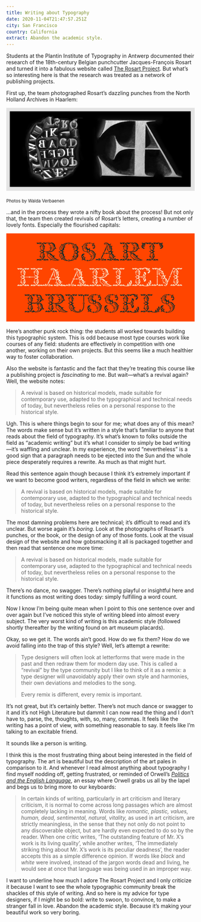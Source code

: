 ```yaml
---
title: Writing about Typography
date: 2020-11-04T21:47:57.251Z
city: San Francisco
country: California
extract: Abandon the academic style.
---
```

Students at the Plantin Institute of Typography in Antwerp documented their research of the 18th-century Belgian punchcutter Jacques-François Rosart and turned it into a fabulous website called [The Rosart Project](https://www.rosart.nl//). But what’s so interesting here is that the research was treated as a network of publishing projects. 

First up, the team photographed Rosart’s dazzling punches from the North Holland Archives in Haarlem:

![A photograph by Walda Verbaenen of Rosart’s punches](/uploads/rosart-punches.png)

<small>Photos by Walda Verbaenen</small>

...and in the process they wrote a nifty book about the process! But not only that, the team then created revivals of Rosart’s letters, creating a number of lovely fonts. Especially the flourished capitals:

![An example of the flourished capitals](/uploads/decorative.jpg)

Here’s another punk rock thing: the students all worked towards building this typographic system. This is odd because most type courses work like courses of any field: students are effectively in competition with one another, working on their own projects. But this seems like a much healthier way to foster collaboration.

Also the website is fantastic and the fact that they’re treating this course like a publishing project is _fascinating_ to me.  But wait—what’s a revival again? Well, the website notes:

> A revival is based on historical models, made suitable for contemporary use, adapted to the typographical and technical needs of today, but nevertheless relies on a personal response to the historical style.

Ugh. This is where things begin to sour for me; what does any of this mean? The words make sense but it’s written in a style that’s familiar to anyone that reads about the field of typography. It’s what’s known to folks outside the field as “academic writing” but it’s what I consider to simply be bad writing—it’s waffling and unclear. In my experience, the word “nevertheless” is a good sign that a paragraph needs to be ejected into the Sun and the whole piece desperately requires a rewrite. As much as that might hurt.

Read this sentence again though because I think it’s extremely important if we want to become good writers, regardless of the field in which we write: 
 
> A revival is based on historical models, made suitable for contemporary use, adapted to the typographical and technical needs of today, but nevertheless relies on a personal response to the historical style.

The most damning problems here are technical; it’s difficult to read and it’s unclear. But worse again it’s _boring_. Look at the photographs of Rosart’s punches, or the book, or the design of any of those fonts. Look at the visual design of the website and how gobsmacking it all is packaged together and then read that sentence one more time:

> A revival is based on historical models, made suitable for contemporary use, adapted to the typographical and technical needs of today, but nevertheless relies on a personal response to the historical style.

There’s no dance, no swagger. There’s nothing playful or insightful here and it functions as most writing does today: simply fulfilling a word count.

Now I know I’m being quite mean when I point to this one sentence over and over again but I’ve noticed this style of writing bleed into almost every subject. The very worst kind of writing is this academic style (followed shortly thereafter by the writing found on art museum placards). 

Okay, so we get it. The words ain’t good. How do we fix them? How do we avoid falling into the trap of this style? Well, let’s attempt a rewrite: 

> Type designers will often look at letterforms that were made in the past and then redraw them for modern day use. This is called a “revival” by the type community but I like to think of it as a remix: a type designer will unavoidably apply their own style and harmonies, their own deviations and melodies to the song. 
> 
> Every remix is different, every remix is important. 

It’s not great, but it’s certainly better. There’s not much dance or swagger to it and it’s not High Literature but dammit I can now read the thing and I don’t have to, parse, the, thoughts, with, so, many, commas. It feels like the writing has a point of view, with something reasonable to say. It feels like I’m talking to an excitable friend.

It sounds like a person is writing.

I think this is the most frustrating thing about being interested in the field of typography. The art is beautiful but the description of the art pales in comparison to it. And whenever I read almost anything about typography I find myself nodding off, getting frustrated, or reminded of Orwell’s [_Politics and the English Language_](https://www.orwellfoundation.com/the-orwell-foundation/orwell/essays-and-other-works/politics-and-the-english-language/), an essay where Orwell grabs us all by the lapel and begs us to bring more to our keyboards:

> In certain kinds of writing, particularly in art criticism and literary criticism, it is normal to come across long passages which are almost completely lacking in meaning. Words like _romantic, plastic, values, human, dead, sentimental, natural, vitality,_ as used in art criticism, are strictly meaningless, in the sense that they not only do not point to any discoverable object, but are hardly even expected to do so by the reader. When one critic writes, ‘The outstanding feature of Mr. X’s work is its living quality’, while another writes, ‘The immediately striking thing about Mr. X’s work is its peculiar deadness’, the reader accepts this as a simple difference opinion. If words like _black_ and _white_ were involved, instead of the jargon words dead and living, he would see at once that language was being used in an improper way.

I want to underline how much I adore The Rosart Project and I only criticize it because I want to see the whole typographic community break the shackles of this style of writing. And so here is my advice for type designers, if I might be so bold: write to swoon, to convince, to make a stranger fall in love. Abandon the academic style. Because it’s making your beautiful work so very boring.





